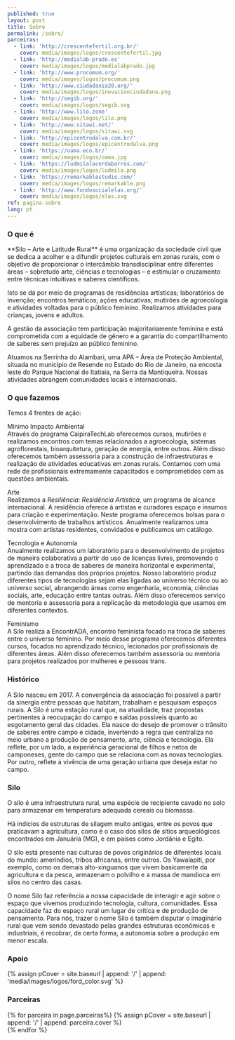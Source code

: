 ```yaml
---
published: true
layout: post
title: Sobre
permalink: /sobre/
parceiras:
  - link: 'http://crescentefertil.org.br/'
    cover: media/images/logos/crescentefertil.jpg
  - link: 'http://medialab-prado.es'
    cover: media/images/logos/medialabprado.jpg
  - link: 'http://www.procomum.org/'
    cover: media/images/logos/procomum.png
  - link: 'http://www.ciudadania20.org/'
    cover: media/images/logos/inovacionciudadana.png
  - link: 'http://segib.org/'
    cover: media/images/logos/segib.svg
  - link: 'http://www.lilo.zone'
    cover: media/images/logos/lilo.png
  - link: 'http://www.sitawi.net/'
    cover: media/images/logos/sitawi.svg
  - link: 'http://epicentrodalva.com.br/'
    cover: media/images/logos/epicentrodalva.png
  - link: 'https://oama.eco.br/'
    cover: media/images/logos/oama.jpg
  - link: 'https://ludmilalacerdabarros.com/'
    cover: media/images/logos/ludmila.png
  - link: 'https://remarkablestudio.com/'
    cover: media/images/logos/remarkable.png
  - link: 'http://www.fundosocialelas.org/'
    cover: media/images/logos/elas.svg
ref: pagina-sobre
lang: pt
---
```

<div class="about-section-title-wrapper">
  <h3 class="about-section-title" id="o-que-e">O que é</h3>
</div>
**Silo – Arte e Latitude Rural** é uma organização da sociedade civil que se dedica a acolher e a difundir projetos culturais em zonas rurais, com o objetivo de proporcionar o intercâmbio transdisciplinar entre diferentes áreas – sobretudo arte, ciências e tecnologias – e estimular o cruzamento entre técnicas intuitivas e saberes científicos.
 
Isto se dá por meio de programas de residências artísticas; laboratórios de invenção; encontros temáticos; ações educativas; mutirões de agroecologia e atividades voltadas para o público feminino. Realizamos atividades para crianças, jovens e adultos.
 
A gestão da associação tem participação majoritariamente feminina e está comprometida com a equidade de gênero e a garantia do compartilhamento de saberes sem prejuízo ao público feminino.
 
Atuamos na Serrinha do Alambari, uma APA – Área de Proteção Ambiental, situada no município de Resende no Estado do Rio de Janeiro, na encosta leste do Parque Nacional de Itatiaia, na Serra da Mantiqueira. Nossas atividades abrangem comunidades locais e internacionais.

<div class="about-section-title-wrapper">
  <h3 class="about-section-title" id="o-que-fazemos">O que fazemos</h3>
</div>
Temos 4 frentes de ação:

<span class="about-subtitle">Mínimo Impacto Ambiental</span>  
Através do programa CaipiraTechLab oferecemos cursos, mutirões e realizamos encontros com temas relacionados a agroecologia, sistemas agroflorestais, bioarquitetura, geração de energia, entre outros. Além disso oferecemos também assessoria para a construção de infraestruturas e realização de atividades educativas em zonas rurais. Contamos com uma rede de profissionais extremamente capacitados e comprometidos com as questões ambientais.   

<span class="about-subtitle">Arte</span>  
Realizamos a *Resiliência: Residência Artística*, um programa de alcance internacional. A residência oferece à artistas e curadores espaço e insumos para criação e experimentação.  Neste programa oferecemos bolsas para o desenvolvimento de trabalhos artísticos. Anualmente realizamos uma mostra com artistas residentes, convidados e publicamos um catálogo.

<span class="about-subtitle">Tecnologia e Autonomia</span>  
Anualmente realizamos um laboratório para o desenvolvimento de projetos de maneira colaborativa a partir do uso de licenças livres, promovendo o aprendizado e a troca de saberes de maneira horizontal e experimental, partindo das demandas dos próprios projetos. Nosso laboratório produz diferentes tipos de tecnologias sejam elas ligadas ao universo técnico ou ao universo social, abrangendo áreas como engenharia, economia, ciências sociais, arte, educação entre tantas outras. Além disso oferecemos serviço de mentoria e assessoria para a replicação da metodologia que usamos em diferentes contextos.

<span class="about-subtitle">Feminismo</span>  
A Silo realiza a EncontrADA, encontro feminista focado na troca de saberes entre o universo feminino. Por meio desse programa oferecemos diferentes cursos, focados no aprendizado técnico, lecionados por profissionais de diferentes áreas. Além disso oferecemos também assessoria ou mentoria para projetos realizados por mulheres e pessoas trans.

<div class="about-section-title-wrapper">
  <h3 class="about-section-title" id="historico">Histórico</h3>
</div>
A Silo nasceu em 2017. A convergência da associação foi possível a partir da sinergia entre pessoas que habitam, trabalham e pesquisam espaços rurais. A Silo é uma estação rural que, na atualidade, traz propostas pertinentes à reocupação do campo e saídas possíveis quanto ao esgotamento geral das cidades. Ela nasce do desejo de promover o trânsito de saberes entre campo e cidade, invertendo a regra que centraliza no meio urbano a produção de pensamento, arte, ciência e tecnologia. Ela reflete, por um lado, a experiência geracional de filhos e netos de camponeses, gente do campo que se relaciona com as novas tecnologias. Por outro, reflete a vivência de uma geração urbana que deseja estar no campo.

<div class="about-section-title-wrapper">
  <h3 class="about-section-title" id="silo">Silo</h3>
</div>
O silo é uma infraestrutura rural, uma espécie de recipiente cavado no solo para armazenar em temperatura adequada cereais ou biomassa.
 
Há indícios de estruturas de silagem muito antigas, entre os povos que praticavam a agricultura, como é o caso dos silos de sítios arqueológicos encontrados em Januária (MG), e em países como Jordânia e Egito.
 
O silo está presente nas culturas de povos originários de diferentes locais do mundo: ameríndios, tribos africanas, entre outros. Os Yawalapiti, por exemplo, como os demais alto-xinguanos que vivem basicamente da agricultura e da pesca, armazenam o polvilho e a massa de mandioca em silos no centro das casas.
 
O nome Silo faz referência a nossa capacidade de interagir e agir sobre o espaço que vivemos produzindo tecnologia, cultura, comunidades. Essa capacidade faz do espaço rural um lugar de crítica e de produção de pensamento. Para nós, trazer o nome Silo é também disputar o imaginário rural que vem sendo devastado pelas grandes estruturas econômicas e industriais, é recobrar, de certa forma, a autonomia sobre a produção em menor escala. 

<div class="about-section-title-wrapper">
  <h3 class="about-section-title" id="apoio">Apoio</h3>
</div>

 <div class="parceiras-container">
  {% assign pCover = site.baseurl | append: '/' | append: 'media/images/logos/ford_color.svg' %}
  <a href="https://www.fordfoundation.org/" target="_blank">
    <div class="parceira-logo" style="background-image: url('{{ pCover }}');">
    </div>
  </a>
</div>

<div class="about-section-title-wrapper">
  <h3 class="about-section-title" id="parceiras">Parceiras</h3>
</div>

 <div class="parceiras-container">
    {% for parceira in page.parceiras%}
      {% assign pCover = site.baseurl | append: '/' | append: parceira.cover %}
    <a href="{{parceira.link}}" target="_blank">
      <div class="parceira-logo" style="background-image: url('{{ pCover }}');"></div>
    </a>
    {% endfor %}
</div>
